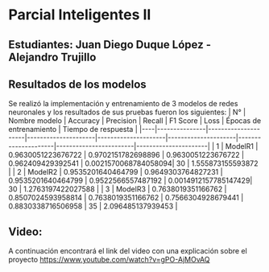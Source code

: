 # Parcial Inteligentes II

## Estudiantes: Juan Diego Duque López - Alejandro Trujillo

## Resultados de los modelos

Se realizó la implementación y entrenamiento de 3 modelos de redes neuronales y los resultados de sus pruebas fueron los siguientes:
| N° | Nombre modelo | Accuracy | Precision | Recall | F1 Score | Loss | Épocas de entrenamiento | Tiempo de respuesta |
|----|---------------|---------------------|---------------------|---------------------|---------------------|---------------------|------------------------|----------------------|
| 1 | ModelR1 | 0.9630051223676722 | 0.9702151782698896 | 0.9630051223676722 | 0.962409429392541 | 0.0021570068784058094| 30 | 1.555873155593872 |
| 2 | ModelR2 | 0.9535201640464799 | 0.9649303764827231 | 0.9535201640464799 | 0.9522566557487192 | 0.0014912157785147429| 30 | 1.2763197422027588 |
| 3 | ModelR3 | 0.7638019351166762 | 0.8507024593958814 | 0.7638019351166762 | 0.7566304928679441 | 0.8830338716506958 | 35 | 2.096485137939453 |

## Video:

A continuación encontrará el link del video con una explicación sobre el proyecto
https://www.youtube.com/watch?v=gPO-AjMOvAQ
